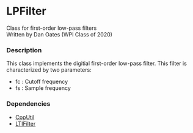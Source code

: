 # LPFilter
Class for first-order low-pass filters  
Written by Dan Oates (WPI Class of 2020)

### Description
This class implements the digitial first-order low-pass filter. This filter is characterized by two parameters:

- fc : Cutoff frequency
- fs : Sample frequency

### Dependencies
- [CppUtil](https://github.com/doates625/CppUtil.git)
- [LTIFilter](https://github.com/doates625/LTIFilter.git)